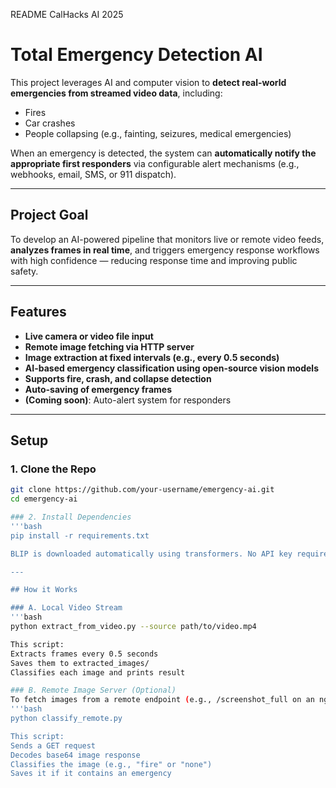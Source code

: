 README
CalHacks AI 2025
# Total Emergency Detection AI

This project leverages AI and computer vision to **detect real-world emergencies from streamed video data**, including:

- Fires  
- Car crashes  
- People collapsing (e.g., fainting, seizures, medical emergencies)

When an emergency is detected, the system can **automatically notify the appropriate first responders** via configurable alert mechanisms (e.g., webhooks, email, SMS, or 911 dispatch).

---

## Project Goal

To develop an AI-powered pipeline that monitors live or remote video feeds, **analyzes frames in real time**, and triggers emergency response workflows with high confidence — reducing response time and improving public safety.

---

## Features

- **Live camera or video file input**
- **Remote image fetching via HTTP server**
- **Image extraction at fixed intervals (e.g., every 0.5 seconds)**
- **AI-based emergency classification using open-source vision models**
- **Supports fire, crash, and collapse detection**
- **Auto-saving of emergency frames**
- **(Coming soon)**: Auto-alert system for responders

---

## Setup

### 1. Clone the Repo
```bash
git clone https://github.com/your-username/emergency-ai.git
cd emergency-ai

### 2. Install Dependencies
'''bash
pip install -r requirements.txt

BLIP is downloaded automatically using transformers. No API key required.

---

## How it Works

### A. Local Video Stream
'''bash
python extract_from_video.py --source path/to/video.mp4

This script:
Extracts frames every 0.5 seconds
Saves them to extracted_images/
Classifies each image and prints result

### B. Remote Image Server (Optional)
To fetch images from a remote endpoint (e.g., /screenshot_full on an ngrok server):
'''bash
python classify_remote.py

This script:
Sends a GET request
Decodes base64 image response
Classifies the image (e.g., "fire" or "none")
Saves it if it contains an emergency
